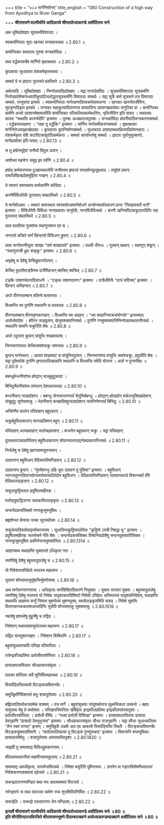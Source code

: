 +++
title = "०८० मार्गनिर्माणम्"
title_english = "080 Construction of a high way from Ayodhya to River Ganga"

+++
**श्रीरामायणे वाल्मीकीये आदिकाव्ये श्रीमदयोध्याकाण्डे अशीतितमः सर्गः**

अथ भूमिप्रदेशज्ञाः सूत्रकर्मविशारदाः ।

स्वकर्माभिरताः शूराः खनका यन्त्रकास्तथा ॥ 2.80.1 ॥

कर्मान्तिकाः स्थपतयः पुरुषा यन्त्रकोविदाः ।

तथा वर्द्धकयश्चैव मार्गिणो वृक्षतक्षकाः ॥ 2.80.2 ॥

कूपकाराः सुधाकारा वंशकर्मकृतस्तथा ।

समर्था ये च द्रष्टारः पुरतस्ते प्रतस्थिरे ॥ 2.80.3 ॥

अथेत्यादि । भूमिप्रदेशज्ञाः । निम्नोन्नतादिप्रदेशज्ञाः । यद्वा नानादेशविदः । सूत्रकर्मविशारदाः सूत्रकर्मणि निर्जलप्रदेशेष्वगाधवापीकूपादिजलोद्धारसूत्रकर्मणि विशारदाः समर्थाः । यद्वा सूत्रैः कर्म सूत्रकर्म तत्र विशारदाः समर्थाः, तन्तुवाया इत्यर्थः । स्वकर्माभिरताः मार्गरक्षणादिस्वकर्मसावधानाः । खनकाः खननोपजीविनः, सुरङ्गादिकृत इत्यर्थः । यन्त्रकाः महाकुल्यादितरणाय काष्ठादिना उपयन्त्रप्रवर्तकाः वागुरिका वा । कर्मान्तिकाः कर्मणि अन्तो ऽवसानमेषामस्तीति कर्मान्तिकाः परिकल्पितकर्मकारिणः, भृतिजीविन इति यावत् । स्थपतयः कारवः “स्थपतिः कारुभेदेपि” इत्यमरः । पुरुषाः अध्यक्षराजपुरुषाः । यन्त्रकोविदाः क्षेपणीयादियन्त्रकरणसमर्थाः । वर्द्धकयस्तक्षाणः । “तक्षा तु वर्द्धकिः” इत्यमरः । मार्गिणः मार्गसमीकरणसमर्थाः । वृक्षतक्षकाः मार्गनिरोधकवृक्षच्छेदकाः । कूपकाराः कूपनिर्माणसमर्थाः । सुधाकाराः प्रासादस्थलक्षित्यादिलेपनकराः । वंशकर्मकृतः वंशैः कटपिटकशूर्पादिकर्मकराः । समर्थाः कार्यान्तरेषु समर्थाः । द्रष्टारः पूर्वानुभूतमार्गाः, मार्गप्रदर्शका इति यावत् ॥ 2.80.13 ॥

स तु हर्षात्तमुद्देशं जनौघो विपुलः प्रयान् ।

अशोभत महावेगः समुद्र इव पर्वणि ॥ 2.80.4 ॥

हर्षात् कर्मकरणस्य दुःखात्मकत्वेपि जनौघस्य हृष्टत्वं रामदर्शनकुतूहलात् । तमुद्देशं प्रयान् रामाधिष्ठितप्रदेशमुद्दिश्य गच्छन् ॥ 2.80.4 ॥

ते स्ववारं समास्थाय वर्त्मकर्मणि कोविदाः ।

करणैर्विविधोपेतैः पुरस्तात् सम्प्रतस्थिरे ॥ 2.80.5 ॥

ते मार्गशोधकाः । स्ववारं समास्थाय स्वस्वशोध्यमार्गशोधने अन्योन्यपर्यायकरणं प्राप्य “निवहावसरौ वारौ” इत्यमरः । विविधोपेतैः विविधाः नानाप्रकाराः तानुपेतैः, नानाविधैरित्यर्थः । करणैः खनित्रपिटककुठारादिभिः सह पुरस्तात् संप्रतस्थिरे ॥ 2.80.5 ॥

लता वल्लीश्च गुल्मांश्च स्थाणूनश्मन एव च ।

जनास्ते चक्रिरे मार्गं छिन्दन्तो विविधान् द्रुमान् ॥ 2.80.6 ॥

लताः मार्गावरणीभूताः शाखाः “समे शाखालते” इत्यमरः । वल्लीः वीरुधः । गुल्मान् कक्षान् । स्थाणून् शंकून् । “स्थाणुरस्त्री ध्रुवः शङ्कुः” इत्यमरः ॥ 2.80.6 ॥

अवृक्षेषु च देशेषु केचिद्वृक्षानरोपयन् ।

केचित् कुठारैष्टङ्कैश्च दात्रैश्छिन्दन् क्वचित् क्वचित् ॥ 2.80.7 ॥

टङ्कैः पाषाणभेदनादिसाधनैः । “टङ्कः पाषाणदारणः” इत्यमरः । दात्रैर्लवित्रैः “दात्रं लवित्रम्” इत्यमरः । छिन्दन् अच्छिन्दन् ॥ 2.80.7 ॥

अपरे वीरणस्तम्बान् बलिनो बलवत्तराः ।

विधमन्ति स्म दुर्गाणि स्थलानि च ततस्ततः ॥ 2.80.8 ॥

वीरणस्तम्बान् वीरणतृणकाण्डान् । विधमन्ति स्म अदहन् । “ध्मा शब्दाग्निवक्रसंयोगयोः” इत्यस्मात् धातोर्धमादेशः । बलिनः रूढमूलान्, छेत्तुमशक्यानित्यर्थः । दुर्गाणि गन्तुमशक्यानिनिम्नोन्नतस्थलानीत्यर्थः । स्थलानि समानि चक्रुरिति शेषः ॥ 2.80.8 ॥

अपरे ऽपूरयन् कूपान् पांसुभिः श्वभ्रमायतम् ।

निम्नभागांस्ततः केचित्समांश्चक्रुः समन्ततः ॥ 2.80.9 ॥

कूपान् मार्गस्थान् । आयतं श्वभ्रमवटं च पांसुभिरपूरयन् । निम्नभागांश्च पांसुभिः समांश्चक्रुः, प्रपूर्य्येति शेषः । यद्वा पूर्वश्लोके दुर्गाणि तृणलतादिच्छन्नानि स्थलानि च विधमन्ति स्मेति योजना । अतो न पुनरुक्तिः ॥ 2.80.9 ॥

बबन्धुर्बन्धनीयांश्च क्षोद्यान् सञ्चुक्षुदुस्तदा ।

बिभिदुर्भेदनीयांश्च तांस्तान् देशान्नरास्तदा ॥ 2.80.10 ॥

बन्धनीयान् जलप्रदेशान् । बबन्धुः सेनासन्तरणार्थं सेतुभिर्बबन्धुः । क्षोद्यान् क्षोदार्हान् शर्कराभूयिष्ठप्रदेशान् संचुक्षुदुः चूर्णयामासुः । भेदनीयान् कच्छादिबहुजलप्रदेशान् जलनिर्गमनार्थं बिभिदुः ॥ 2.80.10 ॥

अचिरेणैव कालेन परिवाहान् बहूदकान् ।

चक्रुर्बहुविधाकारान् सागरप्रतिमान् बहून् ॥ 2.80.11 ॥

परिवाहान् अल्पप्रवाहान् जलोच्छ्वासान् । बन्धनेन बहूदकान् चक्रुः । यद्वा परिवाहान्

दूरस्थतटाकप्रवर्त्तितान् बहुविधाकारान् सोपानावताराद्यनेकप्रकारानित्यर्थः ॥ 2.80.11 ॥

निर्जलेषु च देशेषु खानयामासुरुत्तमान् ।

उदपानान् बहुविधान् वेदिकापरिमण्डितान् ॥ 2.80.12 ॥

उदपानान् कूपान् । “पुंस्येवान्धुः प्रहिः कूप उदपानं तु पुंसिवा” इत्यमरः । बहुविधान् नरगजतुरगादिपानयोग्यसरोवाप्यादिभेदेन बहुविधान् । वेदिकापरिमण्डितान् जलपानकाले विश्रान्त्यर्थं तीरे वेदिकालङ्कृतान् ॥ 2.80.12 ॥

ससुधाकुट्टिमतलः प्रपुष्पितमहीरुहः ।

मत्तोद्घुष्टद्विजगणः पताकाभिरलङ्कृतः ॥ 2.80.13 ॥

चन्दनोदकसंसिक्तो नानाकुसुमभूषितः ।

बह्वशोभत सेनायाः पन्थाः सुरपथोपमः ॥ 2.80.14 ॥

ससुधेत्यादिश्लोकद्वयमेकान्वयम् । सुधालिप्तकुट्टिमतलोपेतः “कुट्टिमो ऽस्त्री निबद्धा भूः” इत्यमरः । प्रपुष्पितमहीरुहः जलसेचने नेति शेषः । चन्दनोदकसंसिक्तः विश्रान्तिप्रदेशेषु चन्दनयुक्तवारिसिक्तः । नानाकुसुमभूषितः प्रकीर्णनानापुष्पशोभितः ॥ 2.80.1314 ॥

आज्ञाप्याथ यथाज्ञप्ति युक्तास्ते ऽधिकृता नराः ।

रमणीयेषु देशेषु बहुस्वादुफलेषु च ॥ 2.80.15 ॥

यो निवेशस्त्वभिप्रेतो भरतस्य महात्मनः ।

भूयस्तं शोभयामासुर्भूषाभिर्भूषणोपमम् ॥ 2.80.16 ॥

अथ मार्गकरणानन्तरम् । अधिकृताः मार्गशिबिरादिकरणे नियुक्ताः । युक्ताः परस्परं युक्ताः । बहुस्वादुफलेषु रमणीयेषु देशेषु भरतस्य यो निवेशः यादृशाकारविशिष्टो निवेशो ऽभिप्रेतः अभिमतस्तं तादृशसंनिवेशम्, यथाज्ञप्ति यथामति आज्ञाप्य कर्त्तुं नियम्य भूषणोपमं भूषणभूतम्, स्वतोलङ्कृतमिति यावत् । निवेशं भूषाभिः वितानकनककलशध्वजादिभिः भूयोपि शोभयामासुः भूषयामासुः ॥ 2.80.1516 ॥

नक्षत्रेषु प्रशस्तेषु मुहूर्त्तेषु च तद्विदः ।

निवेशान् स्थापयामासुर्भरतस्य महात्मनः ॥ 2.80.17 ॥

तद्विदः वास्तुशास्त्रज्ञाः । निवेशान् शिबिराणि ॥ 2.80.17 ॥

बहुपांसुचयाश्चापि परिखा परिवारिताः ।

तत्रेन्द्रकीलप्रतिमाः प्रतोलीवरशोभिताः ॥ 2.80.18 ॥

प्रासादमालावितताः सौधप्राकारसंवृताः ।

पताका शोभिताः सर्वे सुनिर्मितमहापथाः ॥ 2.80.19 ॥

विसर्पद्भिरिवाकाशे विटङ्काग्रविमानकैः ।

समुच्छ्रितैर्निवेशास्ते बभुः शक्रपुरोपमाः ॥ 2.80.20 ॥

बह्वित्यादिश्लोकत्रयमेकं वाक्यम् । तत्र मार्गे । बहुपांसुचयाः पांसुशब्देनात्र सूक्ष्मसिकता उच्यन्ते । बहवः पांसुचया येषु ते तथोक्ताः । परिखापरिवारिताः खेयैर्वृताः इन्द्रकीलप्रतिमाः इन्द्रकीलपर्वतसदृशाः । प्रतोलीवरशोभिताः । प्रतोली वीथिः । “रथ्या प्रतोली विशिखा” इत्यमरः । प्रासादमालावितताः प्रासादा देवगृहाणि “प्रासादो देवभूभुजाम्” इत्यमरः । सौधप्राकारसंवृताः सौधाः राजगृहाणि । यद्वा सौधाः सुधाधवलिताः “तेन रक्तं रागात्” इत्यण् । समुच्छ्रितैः उन्नतैः अत एव आकाशे विसर्पद्भिरिव स्थितैः । विटङ्काग्रविमानकैः विटङ्कयुक्ताग्रविमानैः । “कपोतपालिकायां तु विटङ्कं पुंनपुंसकम्” इत्यमरः । विमानानि सप्तभूमिकाः प्रासादास्तैर्बभुः । शक्रपुरोपमाः अमरावतीसदृशाः ॥ 2.80.1820 ॥

जाह्नवीं तु समासाद्य विविधद्रुमकाननाम् ।

शीतलामलपानीयां महामीनसमाकुलाम् ॥ 2.80.21 ॥

समामाद्य अवधीकृत्य, तत्पर्यन्तमित्यर्थः । निवेशा बभुरिति पूर्वेणान्वयः । उत्तरेण वा गङ्गाविशेषणैस्ततःपरं निवेशकरणाशक्यत्वं द्योत्यते ॥ 2.80.21 ॥

सचन्द्रतारागणमण्डितं यथा नभः क्षपायाममलं विराजते ।

नरेन्द्रमार्गः स तथा व्यराजत क्रमेण रम्यः शुभशिल्पिनिर्मितः ॥ 2.80.22 ॥

सचन्द्रेति । सचन्द्रो यस्तारागणः तेन मण्डितम् ॥ 2.80.22 ॥

**इत्यार्षे श्रीरामायणे वाल्मीकीये आदिकाव्ये श्रीमदयोध्याकाण्डे अशीतितमः सर्गः ॥ 80 ॥  
इति श्रीगोविन्दराजविरचिते श्रीरामायणभूषणे पीताम्बराख्याने अयोध्याकाण्डव्याख्याने अशीतितमः सर्गः ॥ 80 ॥**
